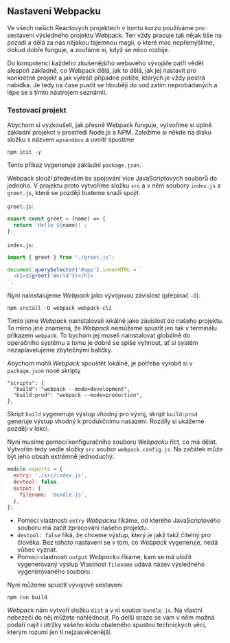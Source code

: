 ## Nastavení Webpacku

Ve všech našich Reactových projektech v tomtu kurzu používáme pro sestavení výsledného projektu Webpack. Ten vždy pracuje tak nějak tiše na pozadí a dělá za nás nějakou tajemnou magii, o které moc nepřemýšlíme, dokud dobře funguje, a zoufáme si, když se něco rozbije.

Do kompotencí každého zkušenějšího webového vývojáře patří vědět alespoň základně, co Webpack dělá, jak to dělá, jak jej nastavit pro konkrétné projekt a jak vyřešit případné potíže, kterých je vždy pestrá nabídka. Je tedy na čase pustit se hloubějí do vod zatím neprobádaných a lépe se s tímto nástrojem seznámit.

### Testovací projekt

Abychom si vyzkoušeli, jak přesně Webpack funguje, vytvoříme si úplně základní projekct v prostředí Node.js a NPM. Založíme si někde na disku složku s názvem `wpsandbox` a uvnitř spustíme

```
npm init -y
```

Tento příkaz vygeneruje základní `package.json`. 

Webpack slouží především ke spojování více JavaScriptových souborů do jednoho. V projektu proto vytvoříme složku `src` a v něm soubory `index.js` a `greet.js`, které se později budeme snaži spojit.

`greet.js`:

```js
export const greet = (name) => {
  return `Hello ${name}!`;
};
```

`index.js`:
```js
import { greet } from "./greet.js";

document.querySelector('#app').innerHTML = `
  <h1>${greet('World')}</h1>
`;
```

Nyní nainstalujeme *Webpack* jako vývojovou závislost (přepínač `-D`).

```
npm install -D webpack webpack-cli
```

Tímto jsme *Webpack* nainstalovali lokálně jako závislost do našeho projektu. To mimo jiné znamená, že *Webpack* nemůžeme spustit jen tak v terminálu příkazem `webpack`. To bychom jej museli nainstalovat globálně do operačního systému a tomu je dobré se spíše vyhnout, ať si systém nezaplavelujeme zbytečnými balíčky. 

Abychom mohli *Webpack* spouštět lokálně, je potřeba vyrobit si v `package.json` nové skripty

```
"scripts": {
  "build": "webpack --mode=development",
  "build:prod": "webpack --mode=production",
},
```

Skript `build` vygeneruje výstup vhodný pro vývoj, skript `build:prod` generuje výstup vhodný k produkčnímu nasazení. Rozdíly si ukážeme později v lekci.

Nyni musíme pomocí konfiguračního souboru *Webpacku* říct, co má dělat. Vytvořím tedy vedle složky `src` soubor `webpack.config.js`. Na začátek může být jeho obsah extrémně jednoduchý:

```js
module.exports = {
  entry: './src/index.js',
  devtool: false,
  output: {
    filename: 'bundle.js',
  },
};
```

- Pomocí vlastnosti `entry` *Webpacku* říkáme, od kterého JavaScriptového souboru má začít zpracování našeho projektu.
- `devtool: false` říká, že chceme výstup, který je jakž takž čitelný pro člověka. Bez tohoto nastavení se v tom, co *Webpack* vygeneruje, nedá vůbec vyznat.
- Pomocí vlastnosti `output` *Webpacku* říkáme, kam se má uložit vygenerovaný výstup Vlastnost `filename` udává název výsledného vygenerovaného souboru.

Nyní můžeme spustit vývojové sestavení

```
npm run build
```

*Webpack* nám vytvoří složku `dist` a v ní soubor `bundle.js`. Na vlastní nebezečí do něj můžete nahlédnout. Po delší snaze se vám v něm možná podaří najít i útržky vašeho kódu obaleného spustou technických věcí, kterým rozumí jen ti nejzasvěcenější.
